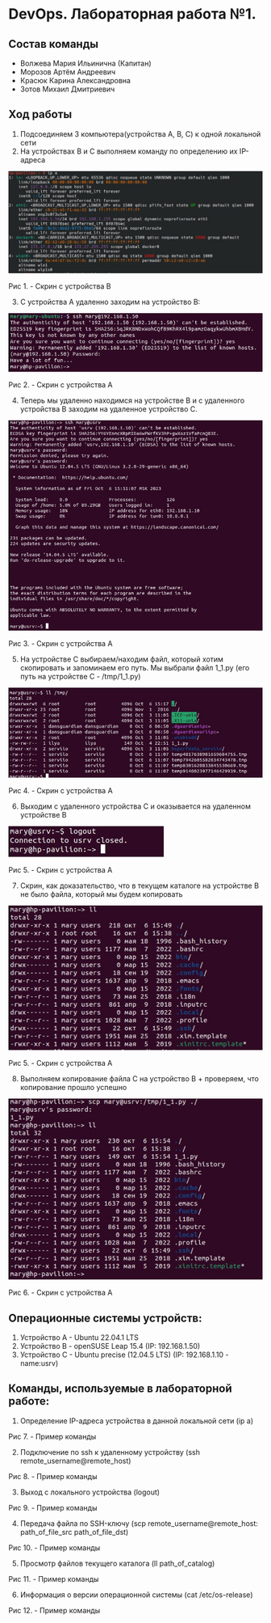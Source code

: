 # DevOps. Лабораторная работа №1.
## Состав команды
- Волжева Мария Ильинична (Капитан)
- Морозов Артём Андреевич
- Красюк Карина Александровна
- Зотов Михаил Дмитриевич
## Ход работы
1. Подсоединяем 3 компьютера(устройства A, B, C) к одной локальной сети
2. На устройствах В и С выполняем команду по определению их IP-адреса

![Скрин с устройства В 1](https://github.com/Ermack241/White---maned-horses/blob/main/DevOps%201%20lab/pic/photo_2023-10-06_18-45-52.jpg)

Рис 1. - Скрин с устройства В

3. С устройства A удаленно заходим на устройство В:

![Скрин с устройства A 1](https://github.com/Ermack241/White---maned-horses/blob/main/DevOps%201%20lab/pic/photo_2023-10-06_18-46-13.jpg)

Рис 2. - Скрин с устройства A

4. Теперь мы удаленно находимся на устройстве B и с удаленного устройства B заходим на удаленное устройство С. 

![Скрин с устройства A 2](https://github.com/Ermack241/White---maned-horses/blob/main/DevOps%201%20lab/pic/photo_2023-10-06_18-46-16.jpg)

Рис 3. - Скрин с устройства A

5. На устройстве С выбираем/находим файл, который хотим скопировать и запоминаем его путь. Мы выбрали файл 1_1.py (его путь на устройстве С -  /tmp/1_1.py)

![Скрин с устройства A 3](https://github.com/Ermack241/White---maned-horses/blob/main/DevOps%201%20lab/pic/photo_2023-10-06_18-46-21.jpg)

Рис 4. - Скрин с устройства A

6. Выходим с удаленного устройства С и оказывается на удаленном устройстве B

![Скрин с устройства A 4](https://github.com/Ermack241/White---maned-horses/blob/main/DevOps%201%20lab/pic/photo_2023-10-06_18-46-24.jpg)

Рис 5. - Скрин с устройства A

7. Скрин, как доказательство, что в текущем каталоге на устройстве B не было файла, который мы будем копировать

![Скрин с устройства A 5](https://github.com/Ermack241/White---maned-horses/blob/main/DevOps%201%20lab/pic/photo_2023-10-06_18-46-27.jpg)

Рис 5. - Скрин с устройства A

8. Выполняем копирование файла С на устройство В + проверяем, что копирование прошло успешно

![Скрин с устройства A 6](https://github.com/Ermack241/White---maned-horses/blob/main/DevOps%201%20lab/pic/photo_2023-10-06_18-46-30.jpg)

Рис 6. - Скрин с устройства A


## Операционные системы устройств:
1. Устройство A - Ubuntu 22.04.1 LTS
2. Устройство B - openSUSE Leap 15.4 (IP: 192.168.1.50)
3. Устройство C - Ubuntu precise (12.04.5 LTS) (IP: 192.168.1.10 - name:usrv)

## Команды, используемые в лабораторной работе:
1. Определение IP-адреса устройства в данной локальной сети (ip a)



Рис 7. - Пример команды

2. Подключение по ssh к удаленному устройству 
(ssh remote_username@remote_host)

Рис 8. - Пример команды

3. Выход с локального устройства (logout)

Рис 9. - Пример команды

4. Передача файла по SSH-ключу
(scp remote_username@remote_host: path_of_file_src path_of_file_dst)

Рис 10. - Пример команды

5. Просмотр файлов текущего каталога (ll  path_of_catalog)

Рис 11. - Пример команды

6. Информация о версии операционной системы (cat /etc/os-release)

Рис 12. - Пример команды
